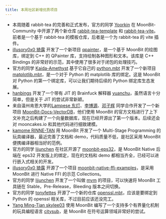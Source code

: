 ```yaml
---
title: 本周社区新增优质项目
---
```


- 本周随着 rabbit-tea 的完善和正式发布，官方的同学 [Yoorkin](https://github.com/Yoorkin) 在 MoonBit-Community 中开源了两个新仓库 [rabbit-tea-template](https://github.com/moonbit-community/rabbit-tea-template) 和 [rabbit-tea-vite](https://github.com/moonbit-community/rabbit-tea-vite)。前者是一个基于 rabbit-tea 的模板仓库，后者是一个为 rabbit-tea 的 vite 插件。
- [illusory0x0 猗露](https://github.com/illusory0x0) 开发了一个新项目 [qpainter](https://github.com/moonbit-community/qpainter.mbt)，是一个基于 MoonBit 的绘图库，绑定到 C++ 的 QPainter 库，支持绘制各种图形和文本。该库是 C++ Bindings 的非常好的示范，其中使用了很多对于闭包的处理技巧。
- 官方的同学 [Kaida-Amethyst](https://github.com/Kaida-Amethyst) 基于它自己的 [python.mbt](https://github.com/Kaida-Amethyst/python.mbt) 开发了一个新项目 [matplotlib.mbt](https://github.com/moonbit-community/matplotlib.mbt)，是一个对于 Python 的 matplotlib 库的绑定。这是 MoonBit 对 Python 的第一个绑定库，可以让我们期待后续的 Python 绑定库生态发展。
- [hanbings](https://github.com/hanbings) 开发了一个带有 JIT 的 Brainfuck 解释器 [yuanchu](https://github.com/hanbings/yuanchu)，虽然语言十分简单，但是关于 JIT 的尝试非常新颖。
- 来自温州肯恩大学的[Lampese 东灯](https://github.com/Lampese)、[李博源](https://github.com/LilJordan23)、[邓子辉](https://github.com/orgs/WKU-LLM-Collections/people/dengjihui1) 同学合作开发了一个新项目 [MoonBit-Docs-VectorDB](https://github.com/WKU-LLM-Collections/MoonBit-Docs-VectorDB)，他们使用 MoonBit 的官方文档进行了上下文补充之后构建了一个向量数据库，现在已经开源出了第一个版本。后续还会对 mooncakes.io 和其他代码进行细致建模。
- [kamome RINNE-TAN](https://github.com/RINNE-TAN) 用 MoonBit 开发了一个 Multi-Stage Programming 的玩具编译器，最近完善了文档和 demo，代码质量不低，是社区采用 MoonBit 便携编译器相当好的范例。
- 官方的同学 [lijunchen](https://github.com/lijunchen) 在社区开源了 [moonbit-eps32](https://github.com/moonbit-community/moonbit-esp32)，是 MoonBit Native 后端在 eps32 开发版上的绑定，现在的文档和 demo 都相当齐全，已经可以进行嵌入式相关的开发。
- [illusory0x0 猗露](https://github.com/illusory0x0) 开源了一个项目 [moonbit-native-ffi-examples](https://github.com/illusory0x0/moonbit-native-ffi-examples)，是采用 MoonBit 进行 Native FFI 的示范 Collections。
- 官方的同学 [lijunchen](https://github.com/lijunchen) 开发了一个叫做 [mvm](https://github.com/lijunchen/mvm) 的项目，可以快速将 MoonBit 工具链在 Stable，Pre-Release，Bleeding 版本之间切换。
- 官方的同学 [tonyfettes](https://github.com/tonyfettes) 开源了一个新的仓库 [openssl.mbt](https://github.com/tonyfettes/openssl.mbt)，应该是要绑定到 Python 的 openssl 相关库，不过目前应该还没完工。
- [Yang Ming-Tian skylee03](https://github.com/skylee03) 使用 MoonBit 编写了一个支持多个有界量化机制的玩具编程语言 [citysub](https://github.com/skylee03/citysub)，是 MoonBit 在符号运算领域非常好的尝试。
